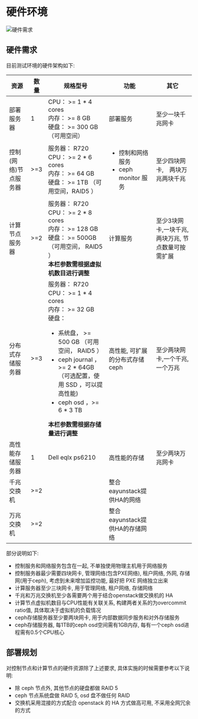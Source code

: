 # 硬件环境

![硬件需求](pictures/EayunStack-Hardware-Architecture.png)

## 硬件需求
目前测试环境的硬件架构如下:

| 资源 |数量 | 规格型号 | 功能 | 其它 |
| ---- | ----| -------- | ---- | ---- |
| 部署服务器 | 1 | CPU： \>= 1 \* 4 cores<br /> 内存： \>= 8 GB<br /> 硬盘： \>= 300 GB （可用空间） | 部署服务 | 至少一块千兆网卡 |
| 控制(网络)节点服务器 | \>=3 | 服务器： R720<br /> CPU： \>= 2 \* 6 cores<br /> 内存： \>= 64 GB<br /> 硬盘： \>= 1TB （可用空间，RAID5 ）| <ul><li>控制和网络服务</li><li>ceph monitor 服务</li></ul> | 至少四块网卡,　两块万兆两块千兆 |
| 计算节点服务器 | \>=2 | 服务器： R720<br /> CPU： \>= 2 \* 8 cores<br /> 内存： \>= 128 GB<br /> 硬盘： \>= 500GB （可用空间， RAID5 ）<br /> **本栏参数需根据虚拟机数目进行调整** | 计算服务 | 至少3块网卡,一块千兆,两块万兆, 节点数量可按需扩展 |
| 分布式存储服务器 | \>=3 | 服务器： R720<br /> CPU： \>= 1 \* 4 cores<br /> 内存： \>= 32 GB<br /> 硬盘：<br /><ul><li>系统盘， \>= 500 GB （可用空间， RAID5 ）</li><li>ceph journal ， \>= 2 \* 64GB （可选配置，使用 SSD ，可以提高性能)</li><li>ceph osd ，\>= 6 \* 3 TB</li></ul> **本栏参数需根据存储量进行调整** | 高性能, 可扩展的分布式存储ceph | 至少两块网卡,一个千兆,一个万兆 |
| 高性能存储服务器 | 1 | Dell eqlx ps6210 | 高性能的存储 | 至少两块万兆网卡 |
| 千兆交换机 | \>=2 || 整合eayunstack提供HA的网络||
| 万兆交换机 | \>=2 || 整合eayunstack提供HA的存储网络|||

部分说明如下:

* 控制服务和网络服务包含在一起, 不单独使用物理主机用于网络服务
* 控制服务器最少需要四块网卡, 管理网络(包含PXE网络), 租户网络, 外网, 存储网(用于ceph), 考虑到未来增加监控功能, 最好把 PXE 网络独立出来
* 计算服务器至少三块网卡, 用于管理网络, 租户网络, 存储网络
* 千兆和万兆交换机至少各需要两个用于结合openstack做交换机的 HA
* 计算节点虚拟机数目与CPU性能有关联关系, 构建两者关系的为overcommit ratio值, 具体取决于虚拟机的负载情况
* ceph存储服务器至少要两块网卡, 用于内部数据同步服务和对外存储服务
* ceph存储服务器, 每1TB的ceph osd空间需有1GB内存, 每有一个ceph osd进程需有0.5个CPU核心

## 部署规划

对控制节点和计算节点的硬件资源除了上述要求, 具体实施的时候需要参考以下说明:

* 除 ceph 节点外, 其他节点的硬盘都做 RAID 5
* ceph 节点系统盘做 RAID 5, osd 盘不做任何 RAID
* 交换机采用混接的方式配合 openstack 的 HA 方式做高可用, 不采用全网冗余的方式
